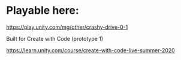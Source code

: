 # Playable here:
https://play.unity.com/mg/other/crashy-drive-0-1

Built for Create with Code (prototype 1)

https://learn.unity.com/course/create-with-code-live-summer-2020

